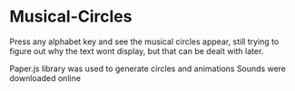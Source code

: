 # Musical-Circles
Press any alphabet key and see the musical circles appear, still trying to figure out why the text wont display, but that can be dealt with later.

Paper.js library was used to generate circles and animations
Sounds were downloaded online
